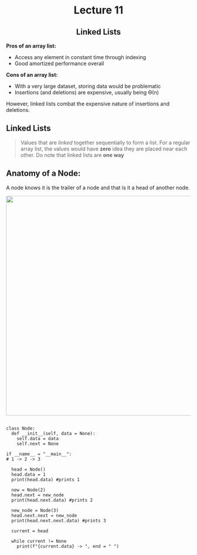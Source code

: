<div align = "center"> 

# Lecture 11
## Linked Lists

</div>

**Pros of an array list:**
- Access any element in constant time through indexing
- Good amortized performance overall

**Cons of an array list:**
- With a very large dataset, storing data would be problematic
- Insertions (and deletions) are expensive, usually being ϴ(n)

However, linked lists combat the expensive nature of insertions and deletions. 

## Linked Lists
> Values that are *linked* together sequentially to form a list. For a regular array list, the values would have **zero** idea they are placed near each other. Do note that linked lists are **one way**


## Anatomy of a Node:
A node knows it is the trailer of a node and that is it a head of another node. 

<div align = "center">

<img src="https://media.geeksforgeeks.org/wp-content/uploads/20220712172013/Singlelinkedlist.png" width = "600"/>
  
</div>

```

class Node:
  def __init__(self, data = None):
    self.data = data
    self.next = None

if __name__ = "__main__":
# 1 -> 2 -> 3

  head = Node()
  head.data = 1
  print(head.data) #prints 1

  new = Node(2)
  head.next = new_node
  print(head.next.data) #prints 2

  new_node = Node(3)
  head.next.next = new_node
  print(head.next.next.data) #prints 3

  current = head

  while current != None
    print(f"{current.data} -> ", end = " ")
    
```
